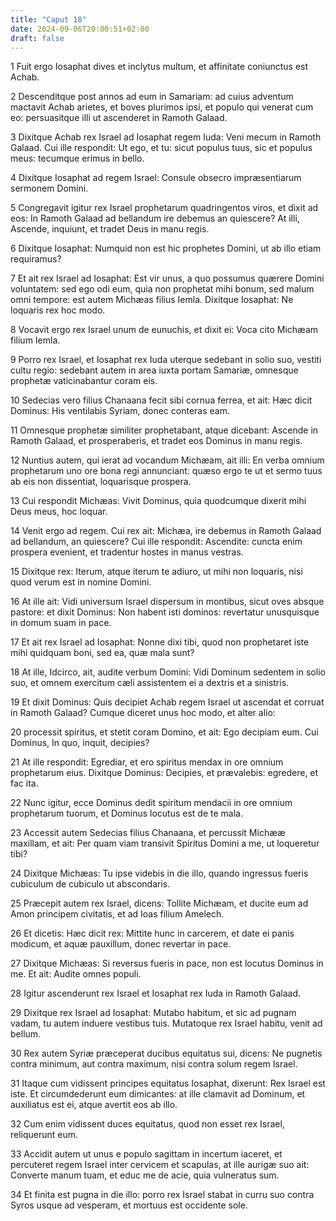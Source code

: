 ```yaml
---
title: "Caput 18"
date: 2024-09-06T20:00:51+02:00
draft: false
---
```



1 Fuit ergo Iosaphat dives et inclytus multum, et affinitate coniunctus est Achab.

2 Descenditque post annos ad eum in Samariam: ad cuius adventum mactavit Achab arietes, et boves plurimos ipsi, et populo qui venerat cum eo: persuasitque illi ut ascenderet in Ramoth Galaad.

3 Dixitque Achab rex Israel ad Iosaphat regem Iuda: Veni mecum in Ramoth Galaad. Cui ille respondit: Ut ego, et tu: sicut populus tuus, sic et populus meus: tecumque erimus in bello.

4 Dixitque Iosaphat ad regem Israel: Consule obsecro impræsentiarum sermonem Domini.

5 Congregavit igitur rex Israel prophetarum quadringentos viros, et dixit ad eos: In Ramoth Galaad ad bellandum ire debemus an quiescere? At illi, Ascende, inquiunt, et tradet Deus in manu regis.

6 Dixitque Iosaphat: Numquid non est hic prophetes Domini, ut ab illo etiam requiramus?

7 Et ait rex Israel ad Iosaphat: Est vir unus, a quo possumus quærere Domini voluntatem: sed ego odi eum, quia non prophetat mihi bonum, sed malum omni tempore: est autem Michæas filius Iemla. Dixitque Iosaphat: Ne loquaris rex hoc modo.

8 Vocavit ergo rex Israel unum de eunuchis, et dixit ei: Voca cito Michæam filium Iemla.

9 Porro rex Israel, et Iosaphat rex Iuda uterque sedebant in solio suo, vestiti cultu regio: sedebant autem in area iuxta portam Samariæ, omnesque prophetæ vaticinabantur coram eis.

10 Sedecias vero filius Chanaana fecit sibi cornua ferrea, et ait: Hæc dicit Dominus: His ventilabis Syriam, donec conteras eam.

11 Omnesque prophetæ similiter prophetabant, atque dicebant: Ascende in Ramoth Galaad, et prosperaberis, et tradet eos Dominus in manu regis.

12 Nuntius autem, qui ierat ad vocandum Michæam, ait illi: En verba omnium prophetarum uno ore bona regi annunciant: quæso ergo te ut et sermo tuus ab eis non dissentiat, loquarisque prospera.

13 Cui respondit Michæas: Vivit Dominus, quia quodcumque dixerit mihi Deus meus, hoc loquar.

14 Venit ergo ad regem. Cui rex ait: Michæa, ire debemus in Ramoth Galaad ad bellandum, an quiescere? Cui ille respondit: Ascendite: cuncta enim prospera evenient, et tradentur hostes in manus vestras.

15 Dixitque rex: Iterum, atque iterum te adiuro, ut mihi non loquaris, nisi quod verum est in nomine Domini.

16 At ille ait: Vidi universum Israel dispersum in montibus, sicut oves absque pastore: et dixit Dominus: Non habent isti dominos: revertatur unusquisque in domum suam in pace.

17 Et ait rex Israel ad Iosaphat: Nonne dixi tibi, quod non prophetaret iste mihi quidquam boni, sed ea, quæ mala sunt?

18 At ille, Idcirco, ait, audite verbum Domini: Vidi Dominum sedentem in solio suo, et omnem exercitum cæli assistentem ei a dextris et a sinistris.

19 Et dixit Dominus: Quis decipiet Achab regem Israel ut ascendat et corruat in Ramoth Galaad? Cumque diceret unus hoc modo, et alter alio:

20 processit spiritus, et stetit coram Domino, et ait: Ego decipiam eum. Cui Dominus, In quo, inquit, decipies?

21 At ille respondit: Egrediar, et ero spiritus mendax in ore omnium prophetarum eius. Dixitque Dominus: Decipies, et prævalebis: egredere, et fac ita.

22 Nunc igitur, ecce Dominus dedit spiritum mendacii in ore omnium prophetarum tuorum, et Dominus locutus est de te mala.

23 Accessit autem Sedecias filius Chanaana, et percussit Michææ maxillam, et ait: Per quam viam transivit Spiritus Domini a me, ut loqueretur tibi?

24 Dixitque Michæas: Tu ipse videbis in die illo, quando ingressus fueris cubiculum de cubiculo ut abscondaris.

25 Præcepit autem rex Israel, dicens: Tollite Michæam, et ducite eum ad Amon principem civitatis, et ad Ioas filium Amelech.

26 Et dicetis: Hæc dicit rex: Mittite hunc in carcerem, et date ei panis modicum, et aquæ pauxillum, donec revertar in pace.

27 Dixitque Michæas: Si reversus fueris in pace, non est locutus Dominus in me. Et ait: Audite omnes populi.

28 Igitur ascenderunt rex Israel et Iosaphat rex Iuda in Ramoth Galaad.

29 Dixitque rex Israel ad Iosaphat: Mutabo habitum, et sic ad pugnam vadam, tu autem induere vestibus tuis. Mutatoque rex Israel habitu, venit ad bellum.

30 Rex autem Syriæ præceperat ducibus equitatus sui, dicens: Ne pugnetis contra minimum, aut contra maximum, nisi contra solum regem Israel.

31 Itaque cum vidissent principes equitatus Iosaphat, dixerunt: Rex Israel est iste. Et circumdederunt eum dimicantes: at ille clamavit ad Dominum, et auxiliatus est ei, atque avertit eos ab illo.

32 Cum enim vidissent duces equitatus, quod non esset rex Israel, reliquerunt eum.

33 Accidit autem ut unus e populo sagittam in incertum iaceret, et percuteret regem Israel inter cervicem et scapulas, at ille aurigæ suo ait: Converte manum tuam, et educ me de acie, quia vulneratus sum.

34 Et finita est pugna in die illo: porro rex Israel stabat in curru suo contra Syros usque ad vesperam, et mortuus est occidente sole.

